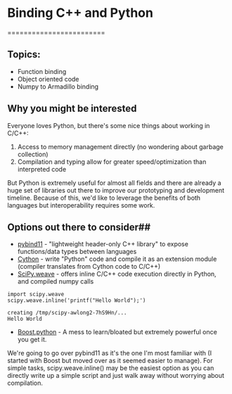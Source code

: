 # Binding C++ and Python
========================
## Topics:

* Function binding
* Object oriented code
* Numpy to Armadillo binding

## Why you might be interested ##

Everyone loves Python, but there's some nice things about working in C/C++:

1. Access to memory management directly (no wondering about garbage collection)
2. Compilation and typing allow for greater speed/optimization than interpreted code

But Python is extremely useful for almost all fields and there are already a huge set of libraries out there to improve our prototyping and development timeline. Because of this, we'd like to leverage the benefits of both languages but interoperability requires some work.

## Options out there to consider##
* [pybind11](http://pybind11.readthedocs.io/en/master/intro.html) - "lightweight header-only C++ library" to expose functions/data types between languages
* [Cython](http://cython.org/) - write "Python" code and compile it as an extension module (compiler translates from Cython code to C/C++)
* [SciPy.weave](https://docs.scipy.org/doc/scipy-0.18.1/reference/tutorial/weave.html#introduction) - offers inline C/C++ code execution directly in Python, and compiled numpy calls

```
import scipy.weave
scipy.weave.inline('printf("Hello World");')

creating /tmp/scipy-awlong2-7hS9Hn/...
Hello World
```

* [Boost.python](http://www.boost.org/doc/libs/1_63_0/libs/python/doc/html/index.html) - A mess to learn/bloated but extremely powerful once you get it.


We're going to go over pybind11 as it's the one I'm most familiar with (I started with Boost but moved over as it seemed easier to manage). For simple tasks, scipy.weave.inline() may be the easiest option as you can directly write up a simple script and just walk away without worrying about compilation.
